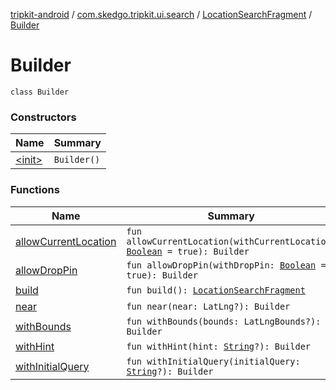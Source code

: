 [tripkit-android](../../../index.md) / [com.skedgo.tripkit.ui.search](../../index.md) / [LocationSearchFragment](../index.md) / [Builder](./index.md)

# Builder

`class Builder`

### Constructors

| Name | Summary |
|---|---|
| [&lt;init&gt;](-init-.md) | `Builder()` |

### Functions

| Name | Summary |
|---|---|
| [allowCurrentLocation](allow-current-location.md) | `fun allowCurrentLocation(withCurrentLocation: `[`Boolean`](https://kotlinlang.org/api/latest/jvm/stdlib/kotlin/-boolean/index.html)` = true): Builder` |
| [allowDropPin](allow-drop-pin.md) | `fun allowDropPin(withDropPin: `[`Boolean`](https://kotlinlang.org/api/latest/jvm/stdlib/kotlin/-boolean/index.html)` = true): Builder` |
| [build](build.md) | `fun build(): `[`LocationSearchFragment`](../index.md) |
| [near](near.md) | `fun near(near: LatLng?): Builder` |
| [withBounds](with-bounds.md) | `fun withBounds(bounds: LatLngBounds?): Builder` |
| [withHint](with-hint.md) | `fun withHint(hint: `[`String`](https://kotlinlang.org/api/latest/jvm/stdlib/kotlin/-string/index.html)`?): Builder` |
| [withInitialQuery](with-initial-query.md) | `fun withInitialQuery(initialQuery: `[`String`](https://kotlinlang.org/api/latest/jvm/stdlib/kotlin/-string/index.html)`?): Builder` |
